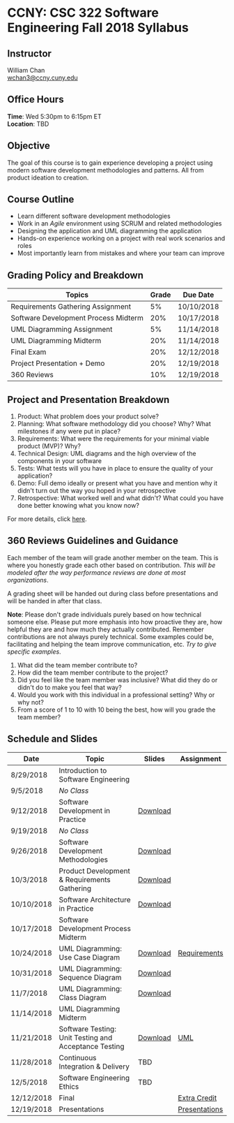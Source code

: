 # CCNY: CSC 322 Software Engineering Fall 2018 Syllabus

## Instructor

William Chan\
[wchan3@ccny.cuny.edu](mailto:wchan3@ccny.cuny.edu)

## Office Hours

**Time**: Wed 5:30pm to 6:15pm ET\
**Location**: TBD

## Objective

The goal of this course is to gain experience developing a project using modern software development methodologies and patterns. All from product ideation to creation.

## Course Outline

- Learn different software development methodologies
- Work in an *Agile* environment using SCRUM and related methodologies
- Designing the application and UML diagramming the application
- Hands-on experience working on a project with real work scenarios and roles
- Most importantly learn from mistakes and where your team can improve

## Grading Policy and Breakdown

| Topics | Grade | Due Date |
| --- | --- | --- |
| Requirements Gathering Assignment | 5% | 10/10/2018 |
| Software Development Process Midterm | 20% | 10/17/2018 |
| UML Diagramming Assignment | 5% | 11/14/2018 |
| UML Diagramming Midterm | 20% | 11/14/2018 |
| Final Exam | 20% | 12/12/2018 |
| Project Presentation + Demo | 20% | 12/19/2018 |
| 360 Reviews | 10% | 12/19/2018 |

## Project and Presentation Breakdown

1. Product: What problem does your product solve?
1. Planning: What software methodology did you choose? Why? What milestones if any were put in place?
1. Requirements: What were the requirements for your minimal viable product (MVP)? Why?
1. Technical Design: UML diagrams and the high overview of the components in your software
1. Tests: What tests will you have in place to ensure the quality of your application?
1. Demo: Full demo ideally or present what you have and mention why it didn't turn out the way you hoped in your retrospective
1. Retrospective: What worked well and what didn't? What could you have done better knowing what you know now?

For more details, click [here](https://github.com/wchan2/presentations/blob/master/courses/ccny_csc322_fall_2018/assignments/presentations.md).

## 360 Reviews Guidelines and Guidance

Each member of the team will grade another member on the team. This is where you honestly grade each other based on contribution. _This will be modeled after the way performance reviews are done at most organizations_.

A grading sheet will be handed out during class before presentations and will be handed in after that class.

**Note**: Please don't grade individuals purely based on how technical someone else. Please put more emphasis into how proactive they are, how helpful they are and how much they actually contributed. Remember contributions are not always purely technical. Some examples could be, facilitating and helping the team improve communication, etc. _Try to give specific examples_.

1. What did the team member contribute to?
1. How did the team member contribute to the project?
1. Did you feel like the team member was inclusive? What did they do or didn't do to make you feel that way?
1. Would you work with this individual in a professional setting? Why or why not?
1. From a score of 1 to 10 with 10 being the best, how will you grade the team member?

## Schedule and Slides

| Date | Topic | Slides | Assignment |
| --- | --- | --- | --- |
| 8/29/2018 | Introduction to Software Engineering |  |  |
| 9/5/2018 | *No Class* |  |  |
| 9/12/2018 | Software Development in Practice | [Download](https://github.com/wchan2/presentations/blob/master/courses/ccny_csc322_fall_2018/slides/software_dev_in_practice.pdf) |  |
| 9/19/2018 | *No Class* |  |  |
| 9/26/2018 | Software Development Methodologies | [Download](https://github.com/wchan2/presentations/blob/master/courses/ccny_csc322_fall_2018/slides/software_dev_methodologies.pdf) |  |
| 10/3/2018 | Product Development & Requirements Gathering | [Download](https://github.com/wchan2/presentations/blob/master/courses/ccny_csc322_fall_2018/slides/product_dev_and_requirements.pdf) |  |
| 10/10/2018 | Software Architecture in Practice | [Download](https://github.com/wchan2/presentations/blob/master/courses/ccny_csc322_fall_2018/slides/software_arch_in_practice.pdf) |  |
| 10/17/2018 | Software Development Process Midterm |  |  |
| 10/24/2018 | UML Diagramming: Use Case Diagram | [Download](https://github.com/wchan2/presentations/blob/master/courses/ccny_csc322_fall_2018/slides/uml_use_case_diagram.pdf) | [Requirements](https://github.com/wchan2/presentations/blob/master/courses/ccny_csc322_fall_2018/assignments/requirements.md) |
| 10/31/2018 | UML Diagramming: Sequence Diagram | [Download](https://github.com/wchan2/presentations/blob/master/courses/ccny_csc322_fall_2018/slides/uml_sequence_diagram.pdf) |  |
| 11/7/2018 | UML Diagramming: Class Diagram | [Download](https://github.com/wchan2/presentations/blob/master/courses/ccny_csc322_fall_2018/slides/uml_class_diagram.pdf) |  |
| 11/14/2018 | UML Diagramming Midterm |  |  |
| 11/21/2018 | Software Testing: Unit Testing and Acceptance Testing | [Download](https://github.com/wchan2/presentations/blob/master/courses/ccny_csc322_fall_2018/slides/software_testing.pdf) | [UML](https://github.com/wchan2/presentations/blob/master/courses/ccny_csc322_fall_2018/assignments/uml.md) |
| 11/28/2018 | Continuous Integration & Delivery | TBD |  |
| 12/5/2018 | Software Engineering Ethics | TBD |  |
| 12/12/2018 | Final |  | [Extra Credit](https://github.com/wchan2/presentations/blob/master/courses/ccny_csc322_fall_2018/assignments/extra_credit.md) |
| 12/19/2018 | Presentations |  | [Presentations](https://github.com/wchan2/presentations/blob/master/courses/ccny_csc322_fall_2018/assignments/presentations.md) |
